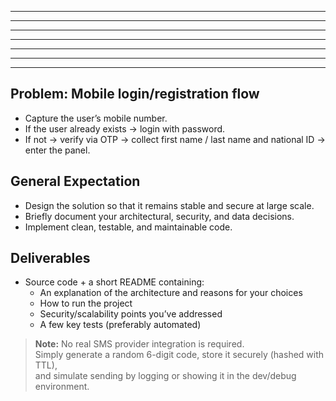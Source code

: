  *****    *****   *        *****      ***    *****  
*     *  *     *  *        *    *    *   *   *    * 
*        *     *  *        *     *  *     *  *    * 
*  ***   *     *  *        *     *  *******  *****  
*     *  *     *  *        *     *  *     *  *    * 
*     *  *     *  *        *    *   *     *  *    * 
 *****    *****   ******   *****    *     *  *****  

 
## Problem: Mobile login/registration flow

- Capture the user’s mobile number.  
- If the user already exists → login with password.  
- If not → verify via OTP → collect first name / last name and national ID → enter the panel.  

## General Expectation

- Design the solution so that it remains stable and secure at large scale.  
- Briefly document your architectural, security, and data decisions.  
- Implement clean, testable, and maintainable code.  

## Deliverables

- Source code + a short README containing:  
  - An explanation of the architecture and reasons for your choices  
  - How to run the project  
  - Security/scalability points you’ve addressed  
  - A few key tests (preferably automated)  

> **Note:** No real SMS provider integration is required.  
> Simply generate a random 6-digit code, store it securely (hashed with TTL),  
> and simulate sending by logging or showing it in the dev/debug environment.
